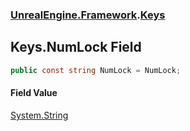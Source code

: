 ### [UnrealEngine.Framework](UnrealEngine_Framework.md 'UnrealEngine.Framework').[Keys](Keys.md 'UnrealEngine.Framework.Keys')
## Keys.NumLock Field
```csharp
public const string NumLock = NumLock;
```
#### Field Value
[System.String](https://docs.microsoft.com/en-us/dotnet/api/System.String 'System.String')
